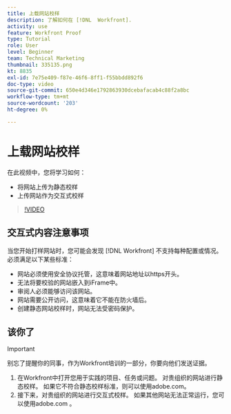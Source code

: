```yaml
---
title: 上载网站校样
description: 了解如何在 [!DNL  Workfront].
activity: use
feature: Workfront Proof
type: Tutorial
role: User
level: Beginner
team: Technical Marketing
thumbnail: 335135.png
kt: 8835
exl-id: 7e75e409-f87e-46f6-8ff1-f55bbdd892f6
doc-type: video
source-git-commit: 650e4d346e1792863930dcebafacab4c88f2a8bc
workflow-type: tm+mt
source-wordcount: '203'
ht-degree: 0%

---
```


# 上载网站校样

在此视频中，您将学习如何：

* 将网站上传为静态校样
* 上传网站作为交互式校样

>[!VIDEO](https://video.tv.adobe.com/v/335135/?quality=12&learn=on)


## 交互式内容注意事项

当您开始打样网站时，您可能会发现 [!DNL Workfront] 不支持每种配置或情况。 必须满足以下某些标准：

* 网站必须使用安全协议托管，这意味着网站地址以https开头。
* 无法将要校验的网站嵌入到iFrame中。
* 审阅人必须能够访问该网站。
* 网站需要公开访问，这意味着它不能在防火墙后。
* 创建静态网站校样时，网站无法受密码保护。

## 该你了

>[!IMPORTANT]
>
>别忘了提醒你的同事，作为Workfront培训的一部分，你要向他们发送证据。

1. 在Workfront中打开您用于实践的项目、任务或问题。 对贵组织的网站进行静态校样。 如果它不符合静态校样标准，则可以使用adobe.com。
1. 接下来，对贵组织的网站进行交互式校样。 如果其他网站无法正常运行，您可以使用adobe.com 。

<!-- 
Learn more about these considerations in the articles Generate a static proof for a website or other web content and Generate an interactive proof for a website or other web content. 
-->

<!--
### Learn more
[!DNL Workfront] also supports interactive proofing of files generated from a ZIP file. Learn how to prepare the ZIP file for uploading in the article Interactive content proofs.

* Generate a static proof for a website or other web content
* Generate an interactive proof for a website or other web content
* Generate a proof for interactive content in a ZIP file
* Understand the desktop proofing viewer
* Install the desktop proofing viewer
-->
